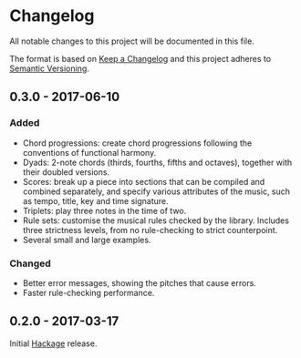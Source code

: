 # Changelog
All notable changes to this project will be documented in this file.

The format is based on [Keep a Changelog](http://keepachangelog.com/)
and this project adheres to [Semantic Versioning](http://semver.org/).

## 0.3.0 - 2017-06-10
### Added
- Chord progressions: create chord progressions following the conventions of functional harmony.
- Dyads: 2-note chords (thirds, fourths, fifths and octaves), together with their doubled versions.
- Scores: break up a piece into sections that can be compiled and combined separately, and specify various attributes of the music, such as tempo, title, key and time signature.
- Triplets: play three notes in the time of two.
- Rule sets: customise the musical rules checked by the library. Includes three strictness levels, from no rule-checking to strict counterpoint.
- Several small and large examples.

### Changed
- Better error messages, showing the pitches that cause errors.
- Faster rule-checking performance.

## 0.2.0 - 2017-03-17
Initial [Hackage](https://hackage.haskell.org/package/mezzo) release.
